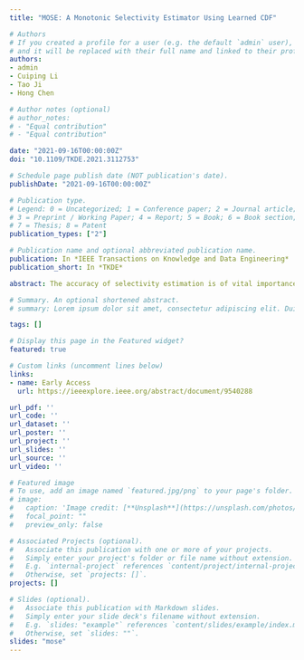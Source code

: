 ```yaml
---
title: "MOSE: A Monotonic Selectivity Estimator Using Learned CDF"

# Authors
# If you created a profile for a user (e.g. the default `admin` user), write the username (folder name) here 
# and it will be replaced with their full name and linked to their profile.
authors:
- admin
- Cuiping Li
- Tao Ji
- Hong Chen

# Author notes (optional)
# author_notes:
# - "Equal contribution"
# - "Equal contribution"

date: "2021-09-16T00:00:00Z"
doi: "10.1109/TKDE.2021.3112753"

# Schedule page publish date (NOT publication's date).
publishDate: "2021-09-16T00:00:00Z"

# Publication type.
# Legend: 0 = Uncategorized; 1 = Conference paper; 2 = Journal article;
# 3 = Preprint / Working Paper; 4 = Report; 5 = Book; 6 = Book section;
# 7 = Thesis; 8 = Patent
publication_types: ["2"]

# Publication name and optional abbreviated publication name.
publication: In *IEEE Transactions on Knowledge and Data Engineering*
publication_short: In *TKDE*

abstract: The accuracy of selectivity estimation is of vital importance to create good query plans. Traditional estimators such as histograms make several assumptions during estimation that can lead to huge errors. Recently the database community started exploring the usage of machine learning in selectivity estimation and won great achievements. However, due to the black box models they used, existing learning-based methods still face several new challenges, including high estimation latency, large training data demanding, and occurrence of illogical results. In this work, we propose a learning-based MOnotonic Selectivity Estimator (MOSE) to address these challenges. We first learn a multi-dimensional cumulative distribution function of the data in a supervised method and then compute selectivity for ad hoc query predicates at rum-time. We propose a novel regularizer and an effective attribute-aware calibration method to improve the estimation accuracy. To further improve the model efficiency, we design a mutual information based model ensemble method. With regard to the heavy cost of training data collection, we design a model-based active learning strategy to generate high-quality training data cost-effectively. We conduct extensive experiments on both real-world and synthetic datasets and the results show that MOSE outperforms the state-of-the-art methods in terms of accuracy and efficiency.

# Summary. An optional shortened abstract.
# summary: Lorem ipsum dolor sit amet, consectetur adipiscing elit. Duis posuere tellus ac convallis placerat. Proin tincidunt magna sed ex sollicitudin condimentum.

tags: []

# Display this page in the Featured widget?
featured: true

# Custom links (uncomment lines below)
links:
- name: Early Access
  url: https://ieeexplore.ieee.org/abstract/document/9540288

url_pdf: ''
url_code: ''
url_dataset: ''
url_poster: ''
url_project: ''
url_slides: ''
url_source: ''
url_video: ''

# Featured image
# To use, add an image named `featured.jpg/png` to your page's folder. 
# image:
#   caption: 'Image credit: [**Unsplash**](https://unsplash.com/photos/pLCdAaMFLTE)'
#   focal_point: ""
#   preview_only: false

# Associated Projects (optional).
#   Associate this publication with one or more of your projects.
#   Simply enter your project's folder or file name without extension.
#   E.g. `internal-project` references `content/project/internal-project/index.md`.
#   Otherwise, set `projects: []`.
projects: []

# Slides (optional).
#   Associate this publication with Markdown slides.
#   Simply enter your slide deck's filename without extension.
#   E.g. `slides: "example"` references `content/slides/example/index.md`.
#   Otherwise, set `slides: ""`.
slides: "mose"
---
```


<!-- {{% callout note %}}
Click the *Cite* button above to demo the feature to enable visitors to import publication metadata into their reference management software.
{{% /callout %}}

{{% callout note %}}
Create your slides in Markdown - click the *Slides* button to check out the example.
{{% /callout %}}

Supplementary notes can be added here, including [code, math, and images](https://wowchemy.com/docs/writing-markdown-latex/). -->
